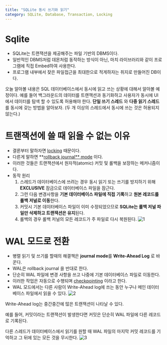```yaml
---
title: "SQLite 동시 쓰기와 읽기"
category: SQLite, Database, Transaction, Locking
---
```


# Sqlite



- SQLite는 트랜잭션을 제공해주는 파일 기반의 DBMS이다.
- 일반적인 DBMS처럼 데몬처럼 동작하는 방식이 아닌, 마치 라이브러리와 같이 프로그램에 직접 Embed하여 사용한다.
- 프로그램 내부에서 잦은 파일접근을 최대한으로 적게하자는 취지로 만들어진 DB이다.



오늘 알아볼 내용은 SQL 데이터베이스에서 동시에 읽고 쓰는 상황에 대해서 알아볼 예정이다. 예를 들어 백그라운드의 데이터를 트랜잭션과 동기화하고 사용자가 동시에 UI에서 데이터를 탐색 할 수 있도록 허용해야 한다.  **단일 쓰기 스레드** 와 **다중 읽기 스레드** 를 동시에 갖는 방법을 알아보자. (두 개 이상의 스레드에서 동시에 쓰는 것은 허용되지 않는다.)
  


# **트랜잭션에 쓸 때 읽을 수 없는 이유**

- 결론부터 말하자면 [locking](https://www.sqlite.org/lockingv3.html) 때문이다. 
- 다른게 말하면 **[rollback journal** mode](https://www.sqlite.org/lockingv3.html#rollback) 이다. 
- 이러한 것들은 트랜잭션에서 원자적(atomic) 커밋 및 롤백을 보장하는 메커니즘이다.
- 동작 원리
  1. 스레드가 데이터베이스에 쓰려는 경우 동시 읽기 또는 쓰기를 방지하기 위해 **EXCLUSIVE** 잠금으로 데이터베이스 파일을 잠근다.
  2. 그런 다음 변경사항을 **기본 데이터베이스 파일에 직접** **기록**하고 **원본 레코드를 롤백 저널로 이동**한다.
  3. 커밋시 기본 데이터베이스 파일이 이미 수정되었으므로 **SQLite는 롤백 저널 파일만 삭제하고 트랜잭션은 유지**된다.
  4. 롤백의 경우 롤백 저널의 모든 레코드가 주 파일로 다시 복원된다.
![1](https://user-images.githubusercontent.com/23491962/98257279-d6099200-1fc2-11eb-931c-05d32413519e.png)


# **WAL 모드로 전환**

- 병렬 읽기 및 쓰기를 할때의 해결책은  **journal mode**를 **Write-Ahead Log** 로 바꾼다.
- WAL은 rollback journal 을 반대로 한다.
- 단순히 WAL 파일에 변경 사항을 쓰고 나중에 기본 데이터베이스 파일로 이동한다.
- 이러한 작업은 자동으로 수행되며 [checkpointing](https://www.sqlite.org/wal.html#ckpt) 이라고 한다.
- WAL 모드에서는 다른 사람이 Write-Ahead log에 쓰는 동안 누구나 메인 데이터베이스 파일에서 읽을 수 있다.
![2](https://user-images.githubusercontent.com/23491962/98257281-d73abf00-1fc2-11eb-98e5-3c7b6a6af65b.png)


Write-Ahead log는 중간중간에 많은 트랜잭션이 나타날 수 있다.

예를 들어, 커밋이라는 트랜잭션이 발생한다면 커밋은 단순히 WAL 파일에 다른 레코드로 기록된다. 

다른 스레드가 데이터베이스에서 읽기를 원할 때 WAL 파일의 마지막 커밋 레코드를 기억하고 그 뒤에 있는 모든 것을 무시한다.
![3](https://user-images.githubusercontent.com/23491962/98257284-d7d35580-1fc2-11eb-91d4-067cf688f94b.png)










